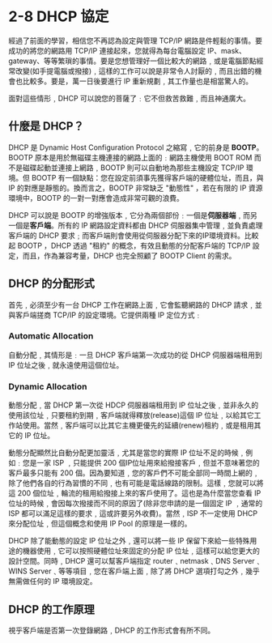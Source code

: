 # 2-8 DHCP 協定

經過了前面的學習，相信您不再認為設定與管理 TCP/IP 網路是件輕鬆的事情。要成功的將您的網路用 TCP/IP 連接起來，您就得為每台電腦設定 IP、mask、gateway、等等繁瑣的事情。要是您想管理好一個比較大的網路﹐或是電腦節點經常改變\(如手提電腦或撥接\)﹐這樣的工作可以說是非常令人討厭的﹐而且出錯的機會也比較多。要是，萬一日後要進行 IP 重新規劃﹐其工作量也是相當驚人的。

面對這些情形﹐DHCP 可以說您的菩薩了﹕它不但救苦救難﹐而且神通廣大。

## **什麼是 DHCP？**

DHCP 是 Dynamic Host Configuration Protocol 之縮寫﹐它的前身是 **BOOTP**。BOOTP 原本是用於無磁碟主機連接的網路上面的﹕網路主機使用 BOOT ROM 而不是磁碟起動並連接上網路﹐BOOTP 則可以自動地為那些主機設定 TCP/IP 環境。但 BOOTP 有一個缺點：您在設定前須事先獲得客戶端的硬體位址，而且，與 IP 的對應是靜態的。換而言之，BOOTP 非常缺乏 "動態性" ，若在有限的 IP 資源環境中，BOOTP 的一對一對應會造成非常可觀的浪費。

DHCP 可以說是 BOOTP 的增強版本﹐它分為兩個部份﹕一個是**伺服器端**﹐而另一個是**客戶端**。所有的 IP 網路設定資料都由 DHCP 伺服器集中管理﹐並負責處理客戶端的 DHCP 要求﹔而客戶端則會使用從伺服器分配下來的IP環境資料。比較起 BOOTP ，DHCP 透過 "租約" 的概念，有效且動態的分配客戶端的 TCP/IP 設定，而且，作為兼容考量，DHCP 也完全照顧了 BOOTP Client 的需求。

## **DHCP 的分配形式**

首先﹐必須至少有一台 DHCP 工作在網路上面﹐它會監聽網路的 DHCP 請求﹐並與客戶端搓商 TCP/IP 的設定環境。它提供兩種 IP 定位方式﹕

### **Automatic Allocation**

自動分配﹐其情形是﹕一旦 DHCP 客戶端第一次成功的從 DHCP 伺服器端租用到 IP 位址之後﹐就永遠使用這個位址。

### **Dynamic Allocation**

動態分配﹐當 DHCP 第一次從 HDCP 伺服器端租用到 IP 位址之後﹐並非永久的使用該位址﹐只要租約到期﹐客戶端就得釋放\(release\)這個 IP 位址﹐以給其它工作站使用。當然﹐客戶端可以比其它主機更優先的延續\(renew\)租約﹐或是租用其它的 IP 位址。

動態分配顯然比自動分配更加靈活﹐尤其是當您的實際 IP 位址不足的時候﹐例如﹕您是一家 ISP ﹐只能提供 200 個IP位址用來給撥接客戶﹐但並不意味著您的客戶最多只能有 200 個。因為要知道﹐您的客戶們不可能全部同一時間上網的﹐除了他們各自的行為習慣的不同﹐也有可能是電話線路的限制。這樣﹐您就可以將這 200 個位址﹐輪流的租用給撥接上來的客戶使用了。這也是為什麼當您查看 IP 位址的時候﹐會因每次撥接而不同的原因了\(除非您申請的是一個固定 IP ﹐通常的 ISP 都可以滿足這樣的要求﹐這或許要另外收費\)。當然﹐ISP 不一定使用 DHCP 來分配位址﹐但這個概念和使用 IP Pool 的原理是一樣的。

DHCP 除了能動態的設定 IP 位址之外﹐還可以將一些 IP 保留下來給一些特殊用途的機器使用﹐它可以按照硬體位址來固定的分配 IP 位址﹐這樣可以給您更大的設計空間。同時﹐DHCP 還可以幫客戶端指定 router﹑netmask﹑DNS Server﹑WINS Server﹑等等項目﹐您在客戶端上面﹐除了將 DHCP 選項打勾之外﹐幾乎無需做任何的 IP 環境設定。

## **DHCP 的工作原理**

視乎客戶端是否第一次登錄網路﹐DHCP 的工作形式會有所不同。

